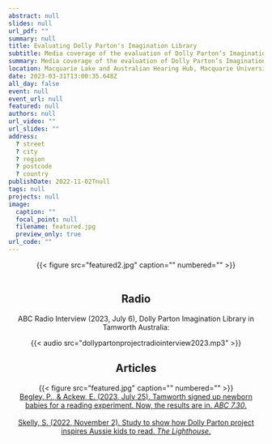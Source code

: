 ```yaml
---
abstract: null
slides: null
url_pdf: ""
summary: null
title: Evaluating Dolly Parton's Imagination Library
subtitle: Media coverage of the evaluation of Dolly Parton’s Imagination Library in the NSW town of Tamworth, led by <a href="https://beyersmannlab.cogscience.org/author/claire-galea/" target="_blank">Claire Galea</a> (July 2023 & November 2022).
summary: Media coverage of the evaluation of Dolly Parton’s Imagination Library in the NSW town of Tamworth, led by <a href="https://beyersmannlab.cogscience.org/author/claire-galea/" target="_blank">Claire Galea</a> (July 2023 & November 2022).
location: Macquarie Lake and Australian Hearing Hub, Macquarie University
date: 2023-03-31T13:00:35.648Z
all_day: false
event: null
event_url: null
featured: null
authors: null
url_video: ""
url_slides: ""
address:
  ? street
  ? city
  ? region
  ? postcode
  ? country
publishDate: 2022-11-02Tnull
tags: null
projects: null
image:
  caption: ""
  focal_point: null
  filename: featured.jpg
  preview_only: true
url_code: ""
---
```


<center>{{< figure src="featured2.jpg" caption="" numbered="" >}}</center>
<br/>
<center><p><h2>Radio</h2></p>
<center><p>ABC Radio Interview (2023, July 6), Dolly Parton Imagination Library in Tamworth Australia:</p>
<center>{{< audio src="dollypartonprojectradiointerview2023.mp3" >}}</center>
<center><p><h2>Articles</h2></p>
<center>{{< figure src="featured.jpg" caption="" numbered="" >}}</center>
<center><a href="https://www.abc.net.au/news/2023-07-25/tamworth-dolly-parton-imagination-library-730/102643392" target="_blank">Begley, P., & Ackew, E. (2023, July 25). Tamworth signed up newborn babies for a reading experiment. Now, the results are in. <em>ABC 7.30</em>. </a></center>
<br/>
<center><a href="https://lighthouse.mq.edu.au/article/october-2022/Study-aims-to-show-how-Dolly-Parton-project-inspires-Aussie-kids-to-read" target="_blank">Skelly, S. (2022, November 2). Study to show how Dolly Parton project inspires Aussie kids to read. <em>The Lighthouse</em>. </a></center>

